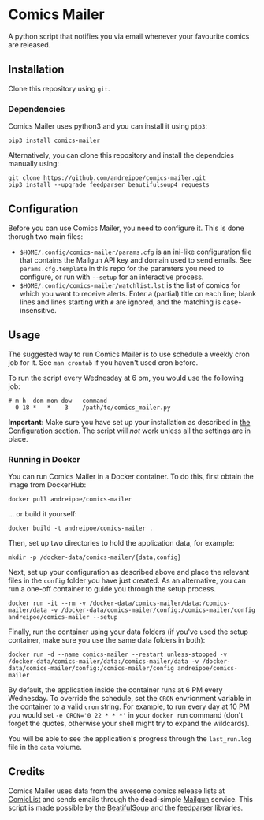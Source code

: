 # Comics Mailer

A python script that notifies you via email whenever your favourite comics are released.

## Installation

Clone this repository using `git`.

### Dependencies

Comics Mailer uses python3 and you can install it using `pip3`:

```
pip3 install comics-mailer
```

Alternatively, you can clone this repository and install the dependcies manually using:

```
git clone https://github.com/andreipoe/comics-mailer.git
pip3 install --upgrade feedparser beautifulsoup4 requests
```

## Configuration

Before you can use Comics Mailer, you need to configure it. This is done thorugh two main files:

* `$HOME/.config/comics-mailer/params.cfg` is an ini-like configuration file that contains the Mailgun API key and domain used to send emails. See  `params.cfg.template` in this repo for the paramters you need to configure, or run with `--setup` for an interactive process.
* `$HOME/.config/comics-mailer/watchlist.lst` is the list of comics for which you want to receive alerts. Enter a (partial) title on each line; blank lines and lines starting with `#` are ignored, and the matching is case-insensitive.

## Usage

The suggested way to run Comics Mailer is to use schedule a weekly cron job for it. See `man crontab` if you haven't used cron before.

To run the script every Wednesday at 6 pm, you would use the following job:

```
# m h  dom mon dow   command
  0 18 *   *    3    /path/to/comics_mailer.py
```

**Important**: Make sure you have set up your installation as described in [the Configuration section](#configuration). The script will _not_ work unless all the settings are in place.

### Running in Docker

You can run Comics Mailer in a Docker container. To do this, first obtain the image from DockerHub:

```
docker pull andreipoe/comics-mailer
```

... or build it yourself:

```
docker build -t andreipoe/comics-mailer .
```

Then, set up two directories to hold the application data, for example:

```
mkdir -p /docker-data/comics-mailer/{data,config}
```

Next, set up your configuration as described above and place the relevant files in the `config` folder you have just created. As an alternative, you can run a one-off container to guide you through the setup process.

```
docker run -it --rm -v /docker-data/comics-mailer/data:/comics-mailer/data -v /docker-data/comics-mailer/config:/comics-mailer/config andreipoe/comics-mailer --setup
```

Finally, run the container using your data folders (if you've used the setup container, make sure you use the same data folders in both):

```
docker run -d --name comics-mailer --restart unless-stopped -v /docker-data/comics-mailer/data:/comics-mailer/data -v /docker-data/comics-mailer/config:/comics-mailer/config andreipoe/comics-mailer
```

By default, the application inside the container runs at 6 PM every Wednesday. To override the schedule, set the `CRON` envrionment variable in the container to a valid `cron` string. For example, to run every day at 10 PM you would set `-e CRON='0 22 * * *'` in your `docker run` command (don't forget the quotes, otherwise your shell might try to expand the wildcards).

You will be able to see the application's progress through the `last_run.log` file in the `data` volume.

## Credits

Comics Mailer uses data from the awesome comics release lists at [ComicList](http://www.comiclist.com/index.php) and sends emails through the dead-simple [Mailgun](https://www.mailgun.com/) service. This script is made possible by the [BeatifulSoup](https://www.crummy.com/software/BeautifulSoup/) and the [feedparser](https://pypi.python.org/pypi/feedparser) libraries.

